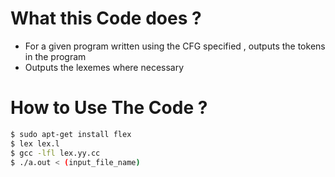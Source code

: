 # What this Code does ?

- For a given program written using the CFG specified , outputs the tokens in the program
- Outputs the lexemes where necessary

# How to Use The Code  ?

```bash
$ sudo apt-get install flex
$ lex lex.l 
$ gcc -lfl lex.yy.cc
$ ./a.out < (input_file_name)
```
